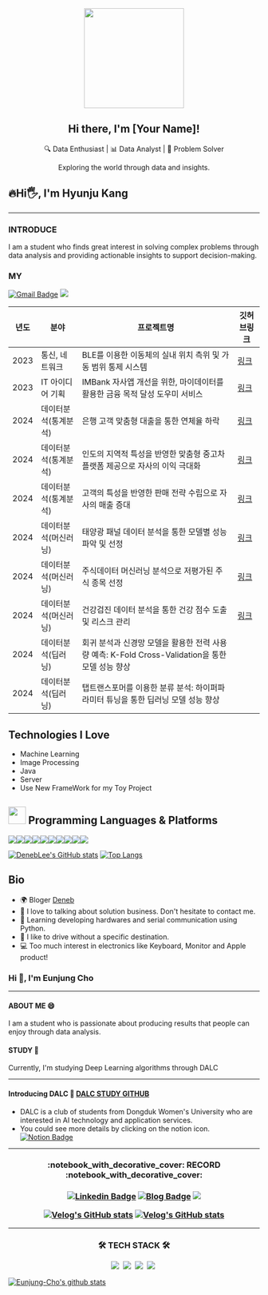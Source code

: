 <div align="center">
  <img src="https://github.com/yourusername/yourimage.jpg" width="200" />
  <h2>Hi there, I'm [Your Name]!</h2>
  <p>🔍 Data Enthusiast | 📊 Data Analyst | 🧠 Problem Solver</p>
  <p>Exploring the world through data and insights.</p>
</div>


##  🔥Hi🖐️, I'm Hyunju Kang
---
### INTRODUCE 
I am a student who finds great interest in solving complex problems through data analysis and providing actionable insights to support decision-making.

### MY 
[![Gmail Badge](https://img.shields.io/badge/jadu1jadu@naver.com-c14438?style=flat-square&logo=Gmail&logoColor=white&link=mailto:jadu1jadu@naver.com)](mailto:lgsgst5613@gmail.com) <a href="https://www.instagram.com/h._.juicy/"><img src="http://img.shields.io/badge/-Instagram-E4405F.svg?style=flat-square&logo=instagram&logoColor=white&&locoColor=white"/></a> 

| 년도|분야|프로젝트명| 깃허브링크 |
| -- | ---- | ----|-----|
|2023| 통신, 네트워크 | BLE를 이용한 이동체의 실내 위치 측위 및 가동 범위 통제 시스템 | [링크](https://www.naver.com)|
|2023| IT 아이디어 기획 | IMBank 자사앱 개선을 위한, 마이데이터를 활용한 금융 목적 달성 도우미 서비스 | [링크](https://www.naver.com)|
|2024| 데이터분석(통계분석) | 은행 고객 맞춤형 대출을 통한 연체율 하락 | [링크](https://www.naver.com)|
|2024| 데이터분석(통계분석) | 인도의 지역적 특성을 반영한 맞춤형 중고차 플랫폼 제공으로 자사의 이익 극대화 | [링크](https://www.naver.com)|
|2024| 데이터분석(통계분석) | 고객의 특성을 반영한 판매 전략 수립으로 자사의 매출 증대 | [링크](https://www.naver.com)|
|2024| 데이터분석(머신러닝) |태양광 패널 데이터 분석을 통한 모델별 성능 파악 및 선정| [링크](https://www.naver.com)|
|2024| 데이터분석(머신러닝) | 주식데이터 머신러닝 분석으로 저평가된 주식 종목 선정 | [링크](https://www.naver.com)|
|2024| 데이터분석(머신러닝) | 건강검진 데이터 분석을 통한 건강 점수 도출 및 리스크 관리 | [링크](https://www.naver.com)|
|2024| 데이터분석(딥러닝) | 회귀 분석과 신경망 모델을 활용한 전력 사용량 예측: K-Fold Cross-Validation을 통한 모델 성능 향상 ||
|2024| 데이터분석(딥러닝) | 탭트랜스포머를 이용한 분류 분석: 하이퍼파라미터 튜닝을 통한 딥러닝 모델 성능 향상 ||

## Technologies I Love
<!-- <img src="https://i.pinimg.com/originals/dd/be/1f/ddbe1f911d676f198bdfc9b2346ac1e4.gif" width="35px">  -->

- Machine Learning
- Image Processing
- Java 
- Server
- Use New FrameWork for my Toy Project 

## <img src="https://t1.daumcdn.net/cfile/tistory/244A0F475830735605" width="35px"> Programming Languages & Platforms

<img src="https://img.shields.io/badge/Python-3776AB?style=for-the-badge&logo=Python&logoColor=white"><img src="https://img.shields.io/badge/React-61DAFB?style=for-the-badge&logo=React&logoColor=white"><img src="https://img.shields.io/badge/Typescript-3178C6?style=for-the-badge&logo=Typescript&logoColor=white"><img src="https://img.shields.io/badge/Java-007396?style=for-the-badge&logo=OpenJDK&logoColor=white"/><img src="https://img.shields.io/badge/Javascript-F7DF1E?style=for-the-badge&logo=Javascript&logoColor=white"><img src="https://img.shields.io/badge/MariaDB-003545?style=for-the-badge&logo=MariaDB&logoColor=white"><img src="https://img.shields.io/badge/Postgresql-4169E1?style=for-the-badge&logo=Postgresql&logoColor=white"><img src="https://img.shields.io/badge/Amazon AWS-232F3E?style=for-the-badge&logo=Amazon AWS&logoColor=white"><img src="https://img.shields.io/badge/Docker-2496ED?style=for-the-badge&logo=Docker&logoColor=white"><img src="https://img.shields.io/badge/Electron-47848F?style=for-the-badge&logo=Electron&logoColor=white">

</p>

[![DenebLee's GitHub stats](https://github-readme-stats.vercel.app/api?username=DenebLee&theme=react&show_icons=true&hide=contribs,prs&cache_seconds=1800)](https://github.com/DenebLee)
[![Top Langs](https://github-readme-stats.vercel.app/api/top-langs/?username=Deneblee&layout=compact&theme=dracula)](https://github.com/Deneblee)

##  Bio 
<!-- <img src="https://mblogthumb-phinf.pstatic.net/20160804_209/rlqor6767_1470239181873Gao3p_GIF/2.gif?type=w800" width="35px"> -->

- 🌍 Bloger [Deneb](https://velog.io/@lgsgst5613/)
- 💬 I love to talking about solution business. Don't hesitate to contact me.
- 🌱 Learning developing hardwares and serial communication using Python.
- 🚗 I like to drive without a specific destination.
- 💻 Too much interest in electronics like Keyboard, Monitor and Apple product!



### Hi 👋, I'm Eunjung Cho
--- 
#### ABOUT ME 😄
I am a student who is passionate about producing results that people can enjoy through data analysis.

#### STUDY 👯
Currently, I'm studying Deep Learning algorithms through DALC

<!--
**Eunjung-Cho/Eunjung-Cho** is a ✨ _special_ ✨ repository because its `README.md` (this file) appears on your GitHub profile.



Here are some ideas to get you started:

- 🔭 I’m currently working on ...
- 
- 👯 I’m looking to collaborate on DALC
- 🤔 I’m looking for help with ...
- 💬 Ask me about ...
- 📫 How to reach me: ...
- 😄 Pronouns: ...
- ⚡ Fun fact: ...
-->
---
#### Introducing DALC 🌙  [DALC STUDY GITHUB](https://github.com/Eunjung-Cho/DALC)
- DALC is a club of students from Dongduk Women's University who are interested in AI technology and application services.  
- You could see more details by clicking on the notion icon.
[![Notion Badge](https://img.shields.io/badge/-Notion-ffd700?logo=notion&logoColor=white&link=https://www.notion.so/Dongduk-AI-Leraning-Crew-e0525781c75345bf944c01119270a9e6)](https://www.notion.so/Dongduk-AI-Leraning-Crew-e0525781c75345bf944c01119270a9e6)
---
<h3 align="center">:notebook_with_decorative_cover: RECORD :notebook_with_decorative_cover:</h3>

<h3 align="center">
  
  [![Linkedin Badge](https://img.shields.io/badge/-LinkedIn-blue?style=flat-square&logo=Linkedin&logoColor=white&link=https://www.linkedin.com/in/cho-eunjung-16882a129/)](https://www.linkedin.com/in/cho-eunjung-16882a129/)
[![Blog Badge](https://img.shields.io/badge/-Blog-62e33e?logo=naver&logoColor=white&link=https://blog.naver.com/aza425)](https://blog.naver.com/aza425)
 <a href="https://velog.io/@aza425"><img src="https://img.shields.io/badge/Tech%20Blog-11B48A?style=flat-square&logo=Vimeo&logoColor=white&link=https://velog.io/@aza425"/>
   </br>

<div align="center" style="text-align:center">
  
  [![Velog's GitHub stats](https://velog-readme-stats.vercel.app/api?name=aza425&tag=객체지향프로그래밍)](https://velog.io/@aza425)  [![Velog's GitHub stats](https://velog-readme-stats.vercel.app/api?name=aza425)](https://velog.io/@aza425)
  
</div>

  

---
<h3 align="center">🛠 TECH STACK 🛠</h3>
  <p align="center">
    <img src="https://img.shields.io/badge/Python-b2e619?style=flat-square&logo=Python&logoColor=white"/></a>&nbsp
    <img src="https://img.shields.io/badge/R-90d5eb?style=flat-square&logo=R&logoColor=white"/></a>&nbsp
    <img src="https://img.shields.io/badge/Mysql-E6B91E?style=flat-square&logo=MySql&logoColor=white"/></a>&nbsp
    <img src="https://img.shields.io/badge/MongoDB-32cd32?style=flat-square&logo=mongoDB&logoColor=white"/></a>&nbsp
  

  [![Eunjung-Cho's github stats](https://github-readme-stats.vercel.app/api?username=Eunjung-Cho&count_private=true&custom_title=Eunjung-Cho's&nbsp;github&nbsp;👀&bg_color=30,ffd700,FFFFF0,e7bd42&title_color=392f31&text_color=392f31)](https://github.com/Eunjung-Cho/github-readme-stats) 
